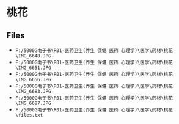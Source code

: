 # 桃花

## Files

- `F:/5000G电子书\R01-医药卫生(养生 保健 医药 心理学)\医学\药材\桃花\IMG_6648.JPG`
- `F:/5000G电子书\R01-医药卫生(养生 保健 医药 心理学)\医学\药材\桃花\IMG_6651.JPG`
- `F:/5000G电子书\R01-医药卫生(养生 保健 医药 心理学)\医学\药材\桃花\IMG_6656.JPG`
- `F:/5000G电子书\R01-医药卫生(养生 保健 医药 心理学)\医学\药材\桃花\IMG_6683.JPG`
- `F:/5000G电子书\R01-医药卫生(养生 保健 医药 心理学)\医学\药材\桃花\IMG_6687.JPG`
- `F:/5000G电子书\R01-医药卫生(养生 保健 医药 心理学)\医学\药材\桃花\files.txt`
